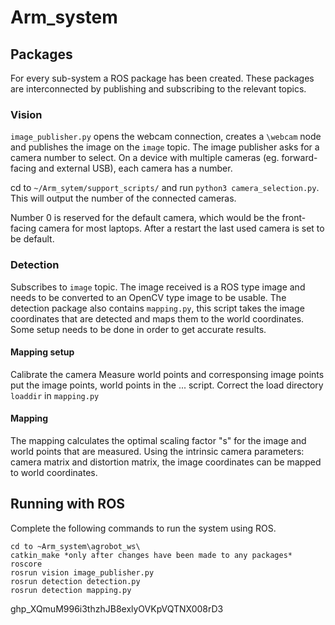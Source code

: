 # Arm_system
## Packages
For every sub-system a ROS package has been created. These packages are interconnected by publishing and subscribing to the relevant topics.

### Vision
`image_publisher.py` opens the webcam connection, creates a `\webcam` node and publishes the image on the `image` topic.
The image publisher asks for a camera number to select. On a device with multiple cameras (eg. forward-facing and external USB), each camera has a number. 

cd to `~/Arm_sytem/support_scripts/` and run `python3 camera_selection.py`. This will output the number of the connected cameras. 

Number 0 is reserved for the default camera, which would be the front-facing camera for most laptops. After a restart the last used camera is set to be default.

### Detection
Subscribes to `image` topic. The image received is a ROS type image and needs to be converted to an OpenCV type image to be usable.
The detection package also contains `mapping.py`, this script takes the image coordinates that are detected and maps them to the world coordinates. 
Some setup needs to be done in order to get accurate results.
#### Mapping setup
Calibrate the camera
Measure world points and corresponsing image points
put the image points, world points in the ... script.
Correct the load directory `loaddir` in `mapping.py`
#### Mapping
The mapping calculates the optimal scaling factor "s" for the image and world points that are measured. Using the intrinsic camera parameters: camera matrix and distortion matrix, the image coordinates can be mapped to world coordinates. 

## Running with ROS
Complete the following commands to run the system using ROS.

```
cd to ~Arm_system\agrobot_ws\
catkin_make *only after changes have been made to any packages*
roscore
rosrun vision image_publisher.py
rosrun detection detection.py
rosrun detection mapping.py
```



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
   
